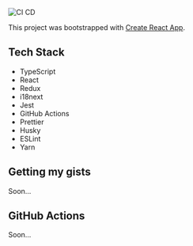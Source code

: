 ![CI CD](https://github.com/the-glima/my-website/workflows/Main/badge.svg)

This project was bootstrapped with [Create React App](https://github.com/the-glima/my-website/blob/main/CRA.md).

## Tech Stack

- TypeScript
- React
- Redux
- i18next
- Jest
- GitHub Actions
- Prettier
- Husky
- ESLint
- Yarn

## Getting my gists
Soon...

## GitHub Actions
Soon...
